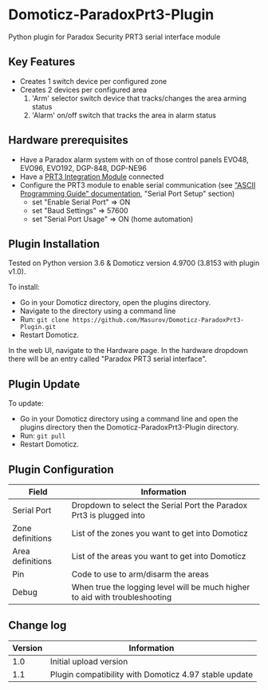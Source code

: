 # Domoticz-ParadoxPrt3-Plugin
Python plugin for Paradox Security PRT3 serial interface module

## Key Features

* Creates 1 switch device per configured zone
* Creates 2 devices per configured area
  1. 'Arm' selector switch device that tracks/changes the area arming status
  2. 'Alarm' on/off switch that tracks the area in alarm status

## Hardware prerequisites

* Have a Paradox alarm system with on of those control panels EVO48, EVO96, EVO192, DGP-848, DGP-NE96
* Have a [PRT3 Integration Module](http://www.paradox.com/Products/default.asp?CATID=7&SUBCATID=75&PRD=234) connected 
* Configure the PRT3 module to enable serial communication (see ["ASCII Programming Guide" documentation](http://www.paradox.com/Downloader?ID=70), "Serial Port Setup" section)
  * set "Enable Serial Port" => ON
  * set "Baud Settings" => 57600 
  * set "Serial Port Usage" => ON (home automation)

## Plugin Installation

Tested on Python version 3.6 & Domoticz version 4.9700 (3.8153 with plugin v1.0).

To install:

* Go in your Domoticz directory, open the plugins directory.
* Navigate to the directory using a command line
* Run: ```git clone https://github.com/Masurov/Domoticz-ParadoxPrt3-Plugin.git```
* Restart Domoticz.

In the web UI, navigate to the Hardware page. In the hardware dropdown there will be an entry called "Paradox PRT3 serial interface".

## Plugin Update

To update:
* Go in your Domoticz directory using a command line and open the plugins directory then the Domoticz-ParadoxPrt3-Plugin directory.
* Run: ```git pull```
* Restart Domoticz.

## Plugin Configuration

| Field | Information|
| ----- | ---------- |
| Serial Port | Dropdown to select the Serial Port the Paradox Prt3 is plugged into |
| Zone definitions | List of the zones you want to get into Domoticz |
| Area definitions | List of the areas you want to get into Domoticz |
| Pin | Code to use to arm/disarm the areas |
| Debug | When true the logging level will be much higher to aid with troubleshooting |

## Change log

| Version | Information|
| ----- | ---------- |
| 1.0 | Initial upload version |
| 1.1 | Plugin compatibility with Domoticz 4.97 stable update |
